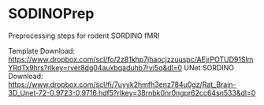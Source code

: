# SODINOPrep
Preprocessing steps for rodent SORDINO fMRI


Template Download: https://www.dropbox.com/scl/fo/2z81khp7jhaocjzzuuspc/AEjrPOTUD91SlmYRdTx9hrs?rlkey=rver8dg04auxbqaduhb7rvi5q&dl=0
UNet SORDINO Download: https://www.dropbox.com/scl/fi/7uyyk2hmfh3enz784u0gz/Rat_Brain-3D_Unet-72-0.9723-0.9716.hdf5?rlkey=38rnbk0nr0ngpr62cc64sn533&dl=0
